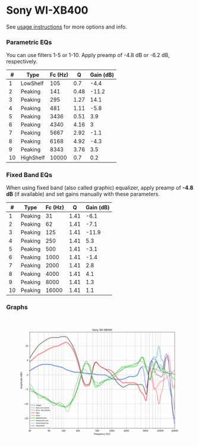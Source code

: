 # Sony WI-XB400
See [usage instructions](https://github.com/jaakkopasanen/AutoEq#usage) for more options and info.

### Parametric EQs
You can use filters 1-5 or 1-10. Apply preamp of -4.8 dB or -6.2 dB, respectively.

|   # | Type      |   Fc (Hz) |    Q |   Gain (dB) |
|-----|-----------|-----------|------|-------------|
|   1 | LowShelf  |       105 | 0.7  |        -4.4 |
|   2 | Peaking   |       141 | 0.48 |       -11.2 |
|   3 | Peaking   |       295 | 1.27 |        14.1 |
|   4 | Peaking   |       481 | 1.11 |        -5.8 |
|   5 | Peaking   |      3436 | 0.51 |         3.9 |
|   6 | Peaking   |      4340 | 4.16 |         3   |
|   7 | Peaking   |      5667 | 2.92 |        -1.1 |
|   8 | Peaking   |      6168 | 4.92 |        -4.3 |
|   9 | Peaking   |      8343 | 3.76 |         3.5 |
|  10 | HighShelf |     10000 | 0.7  |         0.2 |

### Fixed Band EQs
When using fixed band (also called graphic) equalizer, apply preamp of **-4.8 dB** (if available) and set gains manually with these parameters.

|   # | Type    |   Fc (Hz) |    Q |   Gain (dB) |
|-----|---------|-----------|------|-------------|
|   1 | Peaking |        31 | 1.41 |        -6.1 |
|   2 | Peaking |        62 | 1.41 |        -7.1 |
|   3 | Peaking |       125 | 1.41 |       -11.9 |
|   4 | Peaking |       250 | 1.41 |         5.3 |
|   5 | Peaking |       500 | 1.41 |        -3.1 |
|   6 | Peaking |      1000 | 1.41 |        -1.4 |
|   7 | Peaking |      2000 | 1.41 |         2.8 |
|   8 | Peaking |      4000 | 1.41 |         4.1 |
|   9 | Peaking |      8000 | 1.41 |         1.3 |
|  10 | Peaking |     16000 | 1.41 |         1.1 |

### Graphs
![](./Sony%20WI-XB400.png)
